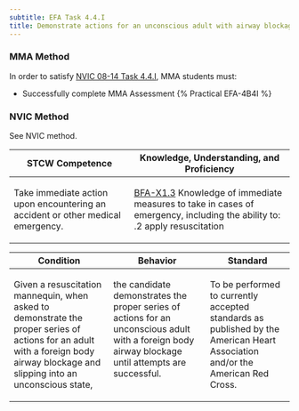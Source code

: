```yaml
---
subtitle: EFA Task 4.4.I 
title: Demonstrate actions for an unconscious adult with airway blockage
---
```



### MMA Method

In order to satisfy  [NVIC 08-14  Task  4.4.I](/stcw23/assets/images/nvic-08-14.pdf), MMA students must:

* Successfully complete MMA Assessment {% Practical EFA-4B4I %}


### NVIC Method

<a onclick="togglevisibility('nvic_methods')" >See NVIC method.</a>

<div id='nvic_methods' class='hide'>

<table>
<thead>
<tr>
<th class='forty'> STCW Competence </th>
<th class='sixty'> Knowledge, Understanding, and Proficiency </th>
</tr>
</thead>




<tbody>
<tr><td markdown='1'>

Take immediate action upon encountering an accident or other medical emergency.

</td><td markdown='1'>

[BFA-X1.3](../../tables/613.html#BFA-X1.3) Knowledge of immediate measures to take in cases of emergency, including the ability to:
.2  apply resuscitation

</td></tr>


</tbody>
</table>


<table>
<thead>
<tr><th class='twenty'>  Condition </th><th class='twenty'> Behavior </th><th  class='sixty'>Standard </th></tr>
</thead>
<tbody >



<tr><td markdown='1'>

Given a resuscitation mannequin, when asked to demonstrate the proper series of actions for an adult with a foreign body airway blockage and slipping into an unconscious state,

</td><td markdown='1'>

the candidate demonstrates the proper series of actions for an unconscious adult with a foreign body airway blockage until attempts are successful.

<br>

<div class="tooltip">
<span class="tooltiptext">
</span>
</div>


</td><td markdown='1'>

To be performed to currently accepted standards as published by the American Heart Association and/or the American Red Cross.

</td></tr>
</tbody>
</table>
</div>
